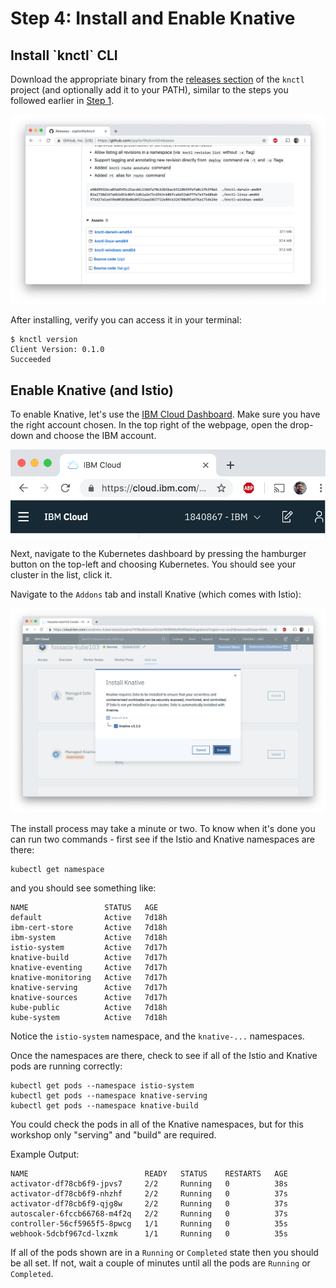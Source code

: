 # Step 4: Install and Enable Knative

## Install \`knctl\` CLI

Download the appropriate binary from the [releases section](https://github.com/cppforlife/knctl/releases) of the `knctl` project \(and optionally add it to your PATH\), similar to the steps you followed earlier in [Step 1](step1.md#download-the-kubernetes-cli).

![](.gitbook/assets/screen-shot-2019-03-14-at-2.02.09-pm.png)

After installing, verify you can access it in your terminal:

```text
$ knctl version
Client Version: 0.1.0
Succeeded
```

## Enable Knative \(and Istio\)

To enable Knative, let's use the [IBM Cloud Dashboard](https://cloud.ibm.com/). Make sure you have the right account chosen. In the top right of the webpage, open the drop-down and choose the IBM account.

![](.gitbook/assets/screen-shot-2019-03-14-at-1.40.35-pm.png)

Next, navigate to the Kubernetes dashboard by pressing the hamburger button on the top-left and choosing Kubernetes. You should see your cluster in the list, click it.

Navigate to the `Addons` tab and install Knative \(which comes with Istio\):

![](.gitbook/assets/screen-shot-2019-03-14-at-1.42.13-pm.png)

The install process may take a minute or two. To know when it's done you can run two commands - first see if the Istio and Knative namespaces are there:

```text
kubectl get namespace
```

and you should see something like:

```text
NAME                 STATUS   AGE
default              Active   7d18h
ibm-cert-store       Active   7d18h
ibm-system           Active   7d18h
istio-system         Active   7d17h
knative-build        Active   7d17h
knative-eventing     Active   7d17h
knative-monitoring   Active   7d17h
knative-serving      Active   7d17h
knative-sources      Active   7d17h
kube-public          Active   7d18h
kube-system          Active   7d18h
```

Notice the `istio-system` namespace, and the `knative-...` namespaces.

Once the namespaces are there, check to see if all of the Istio and Knative pods are running correctly:

```text
kubectl get pods --namespace istio-system
kubectl get pods --namespace knative-serving
kubectl get pods --namespace knative-build
```

You could check the pods in all of the Knative namespaces, but for this workshop only "serving" and "build" are required.

Example Output:

```text
NAME                          READY   STATUS    RESTARTS   AGE
activator-df78cb6f9-jpvs7     2/2     Running   0          38s
activator-df78cb6f9-nhzhf     2/2     Running   0          37s
activator-df78cb6f9-qjg8w     2/2     Running   0          37s
autoscaler-6fccb66768-m4f2q   2/2     Running   0          37s
controller-56cf5965f5-8pwcg   1/1     Running   0          35s
webhook-5dcbf967cd-lxzmk      1/1     Running   0          35s
```

If all of the pods shown are in a `Running` or `Completed` state then you should be all set. If not, wait a couple of minutes until all the pods are `Running` or `Completed`.

